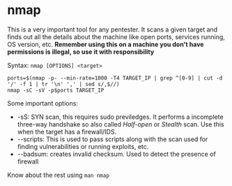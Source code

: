 # nmap

This is a very important tool for any pentester. It scans a given target and finds out all the details about the machine like open ports, services running, OS version, etc.
**Remember using this on a machine you don't have permissions is illegal, so use it with responsibility**

Syntax: `nmap [OPTIONS] <target>`

```
ports=$(nmap -p- --min-rate=1000 -T4 TARGET_IP | grep ^[0-9] | cut -d '/' -f 1 | tr '\n' ',' | sed s/,$//)
nmap -sC -sV -p$ports TARGET_IP
```
Some important options:
- -sS: SYN scan, this requires sudo previledges. It performs a incomplete three-way handshake so also called *Half-open* or *Stealth* scan. Use this when the target has a firewall/IDS.
- --scripts: This is used to pass scripts along with the scan used for finding vulnerabilities or running exploits, etc.
- --badsum: creates invalid checksum. Used to detect the presence of firewall

Know about the rest using `man nmap`
